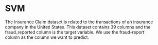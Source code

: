 # SVM

The Insurance Claim dataset is related to the transactions of an insurance company in the United States.
This dataset contains 39 columns and the fraud_reported column is the target variable. We use the fraud-report column as the column we want to predict.
